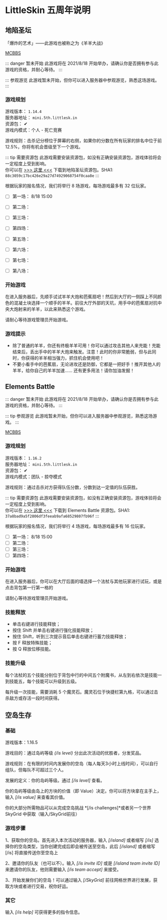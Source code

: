 # LittleSkin 五周年说明

## 地陷圣坛
「爆炸的艺术」——此游戏也被称之为《羊羊大战》  

[MCBBS](https://www.mcbbs.net/thread-908503-1-1.html)

::: danger 暂未开始
此游戏将在 2021/8/18 开始举办，请确认你是否拥有参与此游戏的资格，并耐心等待。
:::

::: 参观游览
此游戏暂未开始，但你可以进入服务器中参观游览，熟悉这场游戏。
:::

### 游戏规划
游戏版本： `1.14.4`  
服务器地址： `mini.5th.littlesk.in`  
资源包： ✔  
游戏内模式：个人 - 死亡竞赛

游戏规则：击杀记分榜位于屏幕的右侧，如果你的分数在所有玩家的排名中位于前 12.5%，你将有机会晋级至下一个游戏。

::: tip 需要资源包
此游戏需要安装资源包，如没有正确安装资源包，游戏体验将会一定程度上受到影响。  
你可以在 [>>> 这里 <<<]() 下载到地陷圣坛资源包。SHA1: `88c3059c17bc426e29a27d74929068754f0caa8e`
:::

根据玩家的报名情况，我们将举行 8 场游戏，每场游戏最多有 32 位玩家。
- [ ] 第一场： 8/18 15:00
- [ ] 第二场：
- [ ] 第三场：
- [ ] 第四场：
- [ ] 第五场：
- [ ] 第六场：
- [ ] 第七场：
- [ ] 第八场：


### 开始游戏
在进入服务器后，先顺手试试羊羊大炮和芭蕉扇吧！然后到大厅的一侧踩上不同颜色的混凝土块选择一个顺手的羊羊。前往大厅外部的天坑，用手中的芭蕉扇对抗中央大炮射来的羊羊，以此来熟悉这个游戏。

请耐心等待游戏管理员开始游戏。

### 游戏提示
- 除了普通的羊羊，你还有终极羊羊可用！你可以通过攻击其他人来充能！充能结束后，丢出手中的羊羊大炮来触发。注意！此时的你非常脆弱，但与此同时，你获得的羊羊相当强力，抓住机会使用吧！
- 不要小看手中的芭蕉扇，无论进攻还是防御，它都是一把好手！推开其他人的羊羊，给你自己的羊羊加速…… 还有更多用法！请你加油发掘！

## Elements Battle

::: danger 暂未开始
此游戏将在 2021/8/18 开始举办，请确认你是否拥有参与此游戏的资格，并耐心等待。
:::

::: tip 参观游览
此游戏暂未开始，但你可以进入服务器中参观游览，熟悉这场游戏。
:::

[MCBBS](https://www.mcbbs.net/thread-891679-1-1.html)

### 游戏规划
游戏版本： `1.16.2`  
服务器地址： `mini.5th.littlesk.in`  
资源包： ✔  
游戏内模式：团队 - 掠夺模式

游戏规则：通过击杀对方获得队伍分数，分数到达一定值的队伍获胜。

::: tip 需要资源包
此游戏需要安装资源包，如没有正确安装资源包，游戏体验将会一定程度上受到影响。  
你可以在 [>>> 这里 <<<]() 下载到 Elements Battle 资源包。SHA1: `37a8bad9a5f2806df3feeab9afa68529807fb96f`
:::

根据玩家的报名情况，我们将举行 4 场游戏，每场游戏最多有 16 位玩家。
- [ ] 第一场： 8/18 15:00
- [ ] 第二场：
- [ ] 第三场：
- [ ] 第四场：

### 开始游戏
在进入服务器后，你可以在大厅后面的墙选择一个法杖与其他玩家进行试玩，或是点击背包第一行第一格的

请耐心等待游戏管理员开始游戏。

### 技能释放

- 单击右键进行技能释放；
- 按住 Shift 并单击右键进行强化技能释放；
- 按住 Shift，听到三次提示音后单击右键进行蓄力技能释放；
- 按 F 释放特殊技能；
- 按 Q 释放位移技能。

### 技能升级

每个法杖的五个技能分别位于背包中行的中间五个附魔书，从左到右依次是技能一到技能五，每个技能可以升级到五级。

每升级一次技能，需要消耗 5 个魔灵石。魔灵石位于快捷栏第九格，可以通过击杀敌方或存活一段时间获得。
## 空岛生存

### 基础

游戏版本：1.16.5

游戏目的：通过岛屿等级 *(/is level)* 分出此次活动的优胜者，分发奖品。

游戏规则：在有限的时间内发展你的空岛（每人每天3小时上线时间），可以自行组队，但每队不可超过三个人。

发展的定义：你的岛屿等级。通过 *[/is level]* 查看。

你的岛屿等级由岛上的方块的价值（即 Value）决定。你可以将方块拿在主手上，输入 *[/is value]* 来查看其价值。

你的大部分所需物品可以从完成空岛挑战 *[/is challenges]*或者另一个世界 SkyGrid 中获取（输入/SkyGrid前往）

### 游戏步骤

1、获取你的空岛。首先进入本次活动的服务器，输入 *[/island]* 或者缩写 *[/is]* 选择你的空岛类型，当你创建完成后即会被传送至空岛，此后 *[/island]* 或者缩写[/is] 将直接传送你至空岛上

2、邀请你的队友（也可以不）。输入 *[/is invite ID]* 或是 *[/island team invite ID]* 来邀请你的队友，他则需要输入 *[/is team accept]* 来接受。

3、开始发展你们的空岛！可以通过输入 *[/SkyGrid]* 前往网格世界进行发展，获取方块或者进行交易，祝你好运。

### 其它

输入 *[/is help]* 可获得更多的指令信息。
